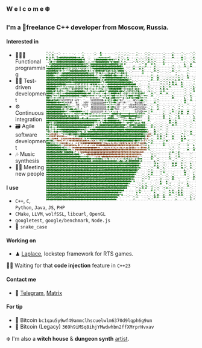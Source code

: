 ### W e l c o m e ❄️

### I'm a 🏴freelance C++ developer from Moscow, Russia.

#### Interested in

<img align="right" src="/pepe.gif" width="398" height="394" />

- 👨🏼‍💻 Functional programming
- 🤹‍♀️ Test-driven development
- ⚙️ Continuous integration
- 🗃 Agile software development
- 🎶 Music synthesis
- 👋🏻 Meeting new people

#### I use
- `C++`, `C`, `Python`, `Java`, `JS`, `PHP`
- `CMake`, `LLVM`, `wolfSSL`, `libcurl`, `OpenGL`
- `googletest`, `google/benchmark`, `Node.js`
- 🐍 `snake_case`

#### Working on
- ♟ [Laplace][laplace-link], lockstep framework for RTS games.

🙏🏻 Waiting for that **code injection** feature in `C++23`

#### Contact me
- 📜 [Telegram][telegram-link], [Matrix][matrix-link]

#### For tip
- 💎 Bitcoin `bc1qau5y9wf49ammclhscuelwlm6370d9lqph6g9um`
- 💸 Bitcoin (Legacy) `369h9iMSq8ihjYMwdwhbn2ffXMrprHvxav`

❄️ I'm also a **witch house** & **dungeon synth** [artist][artist-link].

[pepe-link]:      /pepe.gif
[laplace-link]:   https://github.com/automainint/laplace
[telegram-link]:  https://guattari.ru/contact
[matrix-link]:    https://matrix.to/#/@automainint:matrix.org
[artist-link]:    https://guattari.ru
